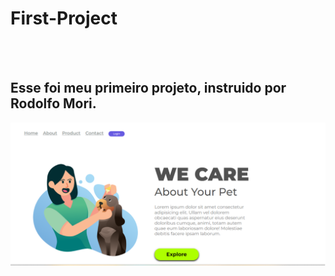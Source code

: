<h1> First-Project</h1>
<br>
<br>
 <h2> Esse foi meu primeiro projeto, instruido por Rodolfo Mori. </h2>
 
 <img src="https://github.com/Rafaell28/First-Project/blob/main/We%20care%20Img.png?raw=true">


